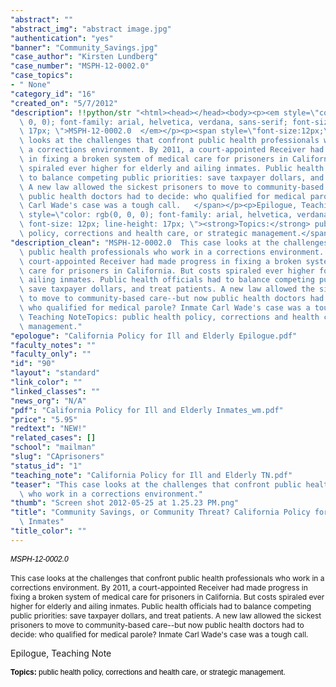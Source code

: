 ```yaml
---
"abstract": ""
"abstract_img": "abstract image.jpg"
"authentication": "yes"
"banner": "Community_Savings.jpg"
"case_author": "Kirsten Lundberg"
"case_number": "MSPH-12-0002.0"
"case_topics":
- " None"
"category_id": "16"
"created_on": "5/7/2012"
"description": !!python/str "<html><head></head><body><p><em style=\"color: rgb(0,\
  \ 0, 0); font-family: arial, helvetica, verdana, sans-serif; font-size: 12px; line-height:\
  \ 17px; \">MSPH-12-0002.0  </em></p><p><span style=\"font-size:12px;\">This case\
  \ looks at the challenges that confront public health professionals who work in\
  \ a corrections environment. By 2011, a court-appointed Receiver had made progress\
  \ in fixing a broken system of medical care for prisoners in California. But costs\
  \ spiraled ever higher for elderly and ailing inmates. Public health officials had\
  \ to balance competing public priorities: save taxpayer dollars, and treat patients.\
  \ A new law allowed the sickest prisoners to move to community-based care--but now\
  \ public health doctors had to decide: who qualified for medical parole? Inmate\
  \ Carl Wade's case was a tough call.   </span></p><p>Epilogue, Teaching Note</p><p><span\
  \ style=\"color: rgb(0, 0, 0); font-family: arial, helvetica, verdana, sans-serif;\
  \ font-size: 12px; line-height: 17px; \"><strong>Topics:</strong> public health\
  \ policy, corrections and health care, or strategic management.</span></p></body></html>"
"description_clean": "MSPH-12-0002.0  This case looks at the challenges that confront\
  \ public health professionals who work in a corrections environment. By 2011, a\
  \ court-appointed Receiver had made progress in fixing a broken system of medical\
  \ care for prisoners in California. But costs spiraled ever higher for elderly and\
  \ ailing inmates. Public health officials had to balance competing public priorities:\
  \ save taxpayer dollars, and treat patients. A new law allowed the sickest prisoners\
  \ to move to community-based care--but now public health doctors had to decide:\
  \ who qualified for medical parole? Inmate Carl Wade's case was a tough call.   Epilogue,\
  \ Teaching NoteTopics: public health policy, corrections and health care, or strategic\
  \ management."
"epologue": "California Policy for Ill and Elderly Epilogue.pdf"
"faculty_notes": ""
"faculty_only": ""
"id": "90"
"layout": "standard"
"link_color": ""
"linked_classes": ""
"news_org": "N/A"
"pdf": "California Policy for Ill and Elderly Inmates_wm.pdf"
"price": "5.95"
"redtext": "NEW!"
"related_cases": []
"school": "mailman"
"slug": "CAprisoners"
"status_id": "1"
"teaching_note": "California Policy for Ill and Elderly TN.pdf"
"teaser": "This case looks at the challenges that confront public health professionals\
  \ who work in a corrections environment."
"thumb": "Screen shot 2012-05-25 at 1.25.23 PM.png"
"title": "Community Savings, or Community Threat? California Policy for Ill and Elderly\
  \ Inmates"
"title_color": ""
---
```

<html><head></head><body><p><em style="color: rgb(0, 0, 0); font-family: arial, helvetica, verdana, sans-serif; font-size: 12px; line-height: 17px; ">MSPH-12-0002.0  </em></p><p><span style="font-size:12px;">This case looks at the challenges that confront public health professionals who work in a corrections environment. By 2011, a court-appointed Receiver had made progress in fixing a broken system of medical care for prisoners in California. But costs spiraled ever higher for elderly and ailing inmates. Public health officials had to balance competing public priorities: save taxpayer dollars, and treat patients. A new law allowed the sickest prisoners to move to community-based care--but now public health doctors had to decide: who qualified for medical parole? Inmate Carl Wade's case was a tough call.   </span></p><p>Epilogue, Teaching Note</p><p><span style="color: rgb(0, 0, 0); font-family: arial, helvetica, verdana, sans-serif; font-size: 12px; line-height: 17px; "><strong>Topics:</strong> public health policy, corrections and health care, or strategic management.</span></p></body></html>
